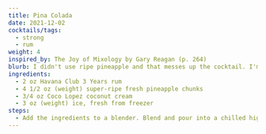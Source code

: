 ```yaml
---
title: Pina Colada
date: 2021-12-02
cocktails/tags:
  - strong
  - rum
weight: 4
inspired_by: The Joy of Mixology by Gary Reagan (p. 264)
blurb: I didn't use ripe pineapple and that messes up the cocktail. I'm going to have to try this one again...
ingredients:
  - 2 oz Havana Club 3 Years rum
  - 4 1/2 oz (weight) super-ripe fresh pineapple chunks
  - 3/4 oz Coco Lopez coconut cream
  - 3 oz (weight) ice, fresh from freezer
steps:
  - Add the ingredients to a blender. Blend and pour into a chilled highball glass.
---
```

